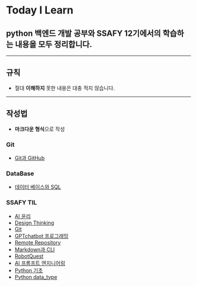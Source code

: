 # Today I Learn

## python 백엔드 개발 공부와 SSAFY 12기에서의 학습하는 내용을 모두 정리합니다.

---

## 규칙
- 절대 **이해하지** 못한 내용은 대충 적지 않습니다.
---
## 작성법
- **마크다운 형식**으로 작성

### Git
* [Git과 GitHub](https://github.com/BangSungjoon/TIL/blob/master/GitWorkspace/GITreadme.md)

### DataBase
* [데이터 베이스와 SQL](https://github.com/BangSungjoon/TIL/blob/master/dbWorkspace/SQLreadme.md)

### SSAFY TIL
* [AI 윤리](https://github.com/BangSungjoon/TIL/blob/master/StartCamp/AI_ethics.md)
* [Design Thinking](https://github.com/BangSungjoon/TIL/blob/master/StartCamp/DesignThinkingTIL.md)
* [Git](https://github.com/BangSungjoon/TIL/blob/master/StartCamp/GIT_TIL.md)
* [GPTchatbot 프로그래밍](https://github.com/BangSungjoon/TIL/blob/master/StartCamp/GPTchatbot_programming.md)
* [Remote Repository](https://github.com/BangSungjoon/TIL/blob/master/StartCamp/REMOTE_REPO_TIL.md)
* [Markdown과 CLI](https://github.com/BangSungjoon/TIL/blob/master/StartCamp/Markdown_CLI_TIL.md)
* [RobotQuest](https://github.com/BangSungjoon/TIL/blob/master/StartCamp/RobotQuestTIL.md)
* [AI 프롬프트 엔지니어링](https://github.com/BangSungjoon/TIL/blob/master/StartCamp/AI_PROM_TIL.md)
* [Python 기초](https://github.com/BangSungjoon/TIL/blob/master/pythonWorkspace/01-fundamentals-of-python.ipynb)
* [Python data_type](https://github.com/BangSungjoon/TIL/blob/master/pythonWorkspace/02-data-types.ipynb)